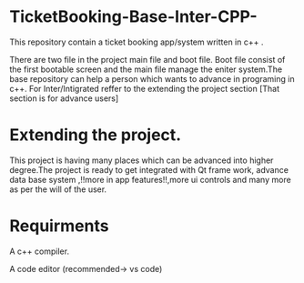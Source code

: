 # TicketBooking-Base-Inter-CPP-

This repository contain a ticket booking app/system written in c++ .

There are two file in the project main file and boot file. Boot file consist of the first bootable screen and the main file manage the eniter system.The base repository can help a person which wants to advance in programing in c++. For Inter/Intigrated reffer to the extending the project section [That section is for advance users]

# Extending the project.

This project is having many places which can be advanced into higher degree.The project is ready to get integrated with Qt frame work, advance data base system ,!!more in app features!!,more ui controls and many more as per the will of the user.

# Requirments
A c++ compiler.

A code editor (recommended-> vs code)
